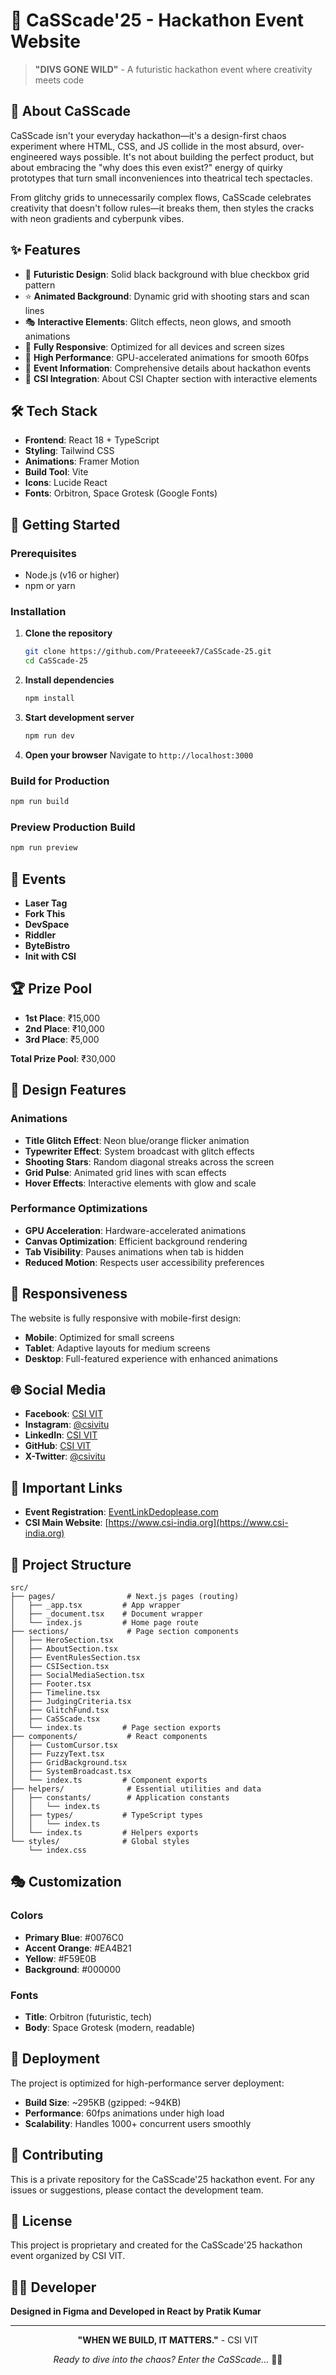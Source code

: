 # 🚀 CaSScade'25 - Hackathon Event Website

> **"DIVS GONE WILD"** - A futuristic hackathon event where creativity meets code

## 🌟 About CaSScade

CaSScade isn't your everyday hackathon—it's a design-first chaos experiment where HTML, CSS, and JS collide in the most absurd, over-engineered ways possible. It's not about building the perfect product, but about embracing the "why does this even exist?" energy of quirky prototypes that turn small inconveniences into theatrical tech spectacles.

From glitchy grids to unnecessarily complex flows, CaSScade celebrates creativity that doesn't follow rules—it breaks them, then styles the cracks with neon gradients and cyberpunk vibes.

## ✨ Features

- 🎨 **Futuristic Design**: Solid black background with blue checkbox grid pattern
- ⭐ **Animated Background**: Dynamic grid with shooting stars and scan lines
- 🎭 **Interactive Elements**: Glitch effects, neon glows, and smooth animations
- 📱 **Fully Responsive**: Optimized for all devices and screen sizes
- 🚀 **High Performance**: GPU-accelerated animations for smooth 60fps
- 🎯 **Event Information**: Comprehensive details about hackathon events
- 🔗 **CSI Integration**: About CSI Chapter section with interactive elements

## 🛠️ Tech Stack

- **Frontend**: React 18 + TypeScript
- **Styling**: Tailwind CSS
- **Animations**: Framer Motion
- **Build Tool**: Vite
- **Icons**: Lucide React
- **Fonts**: Orbitron, Space Grotesk (Google Fonts)

## 🚀 Getting Started

### Prerequisites

- Node.js (v16 or higher)
- npm or yarn

### Installation

1. **Clone the repository**
   ```bash
   git clone https://github.com/Prateeeek7/CaSScade-25.git
   cd CaSScade-25
   ```

2. **Install dependencies**
   ```bash
   npm install
   ```

3. **Start development server**
   ```bash
   npm run dev
   ```

4. **Open your browser**
   Navigate to `http://localhost:3000`

### Build for Production

```bash
npm run build
```

### Preview Production Build

```bash
npm run preview
```

## 🎯 Events

- **Laser Tag**
- **Fork This**
- **DevSpace**
- **Riddler**
- **ByteBistro**
- **Init with CSI**

## 🏆 Prize Pool

- **1st Place**: ₹15,000
- **2nd Place**: ₹10,000
- **3rd Place**: ₹5,000

**Total Prize Pool**: ₹30,000

## 🎨 Design Features

### Animations
- **Title Glitch Effect**: Neon blue/orange flicker animation
- **Typewriter Effect**: System broadcast with glitch effects
- **Shooting Stars**: Random diagonal streaks across the screen
- **Grid Pulse**: Animated grid lines with scan effects
- **Hover Effects**: Interactive elements with glow and scale

### Performance Optimizations
- **GPU Acceleration**: Hardware-accelerated animations
- **Canvas Optimization**: Efficient background rendering
- **Tab Visibility**: Pauses animations when tab is hidden
- **Reduced Motion**: Respects user accessibility preferences

## 📱 Responsiveness

The website is fully responsive with mobile-first design:
- **Mobile**: Optimized for small screens
- **Tablet**: Adaptive layouts for medium screens
- **Desktop**: Full-featured experience with enhanced animations

## 🌐 Social Media

- **Facebook**: [CSI VIT](https://facebook.com/csivitu)
- **Instagram**: [@csivitu](https://instagram.com/csivitu)
- **LinkedIn**: [CSI VIT](https://linkedin.com/company/csivitu)
- **GitHub**: [CSI VIT](https://github.com/csivitu)
- **X-Twitter**: [@csivitu](https://x.com/csivitu)

## 🔗 Important Links

- **Event Registration**: [EventLinkDedoplease.com](https://EventLinkDedoplease.com)
- **CSI Main Website**: [https://www.csi-india.org](https://www.csi-india.org)

## 📁 Project Structure

```
src/
├── pages/                # Next.js pages (routing)
│   ├── _app.tsx         # App wrapper
│   ├── _document.tsx    # Document wrapper
│   └── index.js         # Home page route
├── sections/             # Page section components
│   ├── HeroSection.tsx
│   ├── AboutSection.tsx
│   ├── EventRulesSection.tsx
│   ├── CSISection.tsx
│   ├── SocialMediaSection.tsx
│   ├── Footer.tsx
│   ├── Timeline.tsx
│   ├── JudgingCriteria.tsx
│   ├── GlitchFund.tsx
│   ├── CaSScade.tsx
│   └── index.ts         # Page section exports
├── components/           # React components
│   ├── CustomCursor.tsx
│   ├── FuzzyText.tsx
│   ├── GridBackground.tsx
│   ├── SystemBroadcast.tsx
│   └── index.ts         # Component exports
├── helpers/              # Essential utilities and data
│   ├── constants/        # Application constants
│   │   └── index.ts
│   ├── types/           # TypeScript types
│   │   └── index.ts
│   └── index.ts         # Helpers exports
└── styles/              # Global styles
    └── index.css
```


## 🎭 Customization

### Colors
- **Primary Blue**: #0076C0
- **Accent Orange**: #EA4B21
- **Yellow**: #F59E0B
- **Background**: #000000

### Fonts
- **Title**: Orbitron (futuristic, tech)
- **Body**: Space Grotesk (modern, readable)

## 🚀 Deployment

The project is optimized for high-performance server deployment:
- **Build Size**: ~295KB (gzipped: ~94KB)
- **Performance**: 60fps animations under high load
- **Scalability**: Handles 1000+ concurrent users smoothly

## 🤝 Contributing

This is a private repository for the CaSScade'25 hackathon event. For any issues or suggestions, please contact the development team.

## 📄 License

This project is proprietary and created for the CaSScade'25 hackathon event organized by CSI VIT.

## 👨‍💻 Developer

**Designed in Figma and Developed in React by Pratik Kumar**

---

<div align="center">

**"WHEN WE BUILD, IT MATTERS."** - CSI VIT

*Ready to dive into the chaos? Enter the CaSScade...* 🚀✨

</div>
